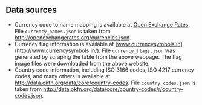 ## Data sources

* Currency code to name mapping is available at [Open Exchange Rates](https://openexchangerates.org/currencies).
  File `currency_names.json` is taken from <http://openexchangerates.org/currencies.json>.
* Currency flag information is available at [www.currencysymbols.in](http://www.currencysymbols.in/).
  File `currency_flags.json` was generated by scraping the table from the above webpage.
  The flag image files were downloaded from the above website.
* Country code information, including ISO 3166 codes, ISO 4217 currency codes, and many others is available at <http://data.okfn.org/data/core/country-codes>.
  File `country_codes.json` is taken from <http://data.okfn.org/data/core/country-codes/r/country-codes.json>.
